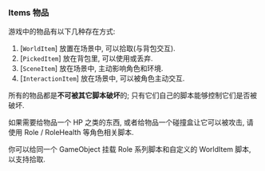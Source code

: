 ### Items 物品

游戏中的物品有以下几种存在方式:
1. [`WorldItem`] 放置在场景中, 可以拾取(与背包交互).
1. [`PickedItem`] 放在背包里, 可以使用或丢弃.
1. [`SceneItem`] 放在场景中, 主动影响角色和环境.
1. [`InteractionItem`] 放在场景中, 可以被角色主动交互.

所有的物品都是**不可被其它脚本破坏**的; 只有它们自己的脚本能够控制它们是否被破坏.

如果需要给物品一个 HP 之类的东西, 或者给物品一个碰撞盒让它可以被攻击, 请使用 Role / RoleHealth 等角色相关脚本.

你可以给同一个 GameObject 挂载 Role 系列脚本和自定义的 WorldItem 脚本, 以支持拾取.
